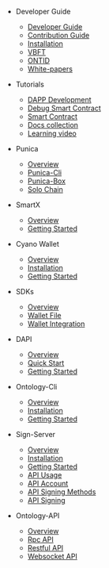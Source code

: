 - Developer Guide
  - [Developer Guide](docs-en/DeveloperGuide/developer-guide.md)
  - [Contribution Guide](docs-en/DeveloperGuide/contributions-guide.md)
  - [Installation](docs-en/DeveloperGuide/installation.md)
  - [VBFT](docs-en/DeveloperGuide/VBFT-introduction.md)
  - [ONTID](docs-en/DeveloperGuide/ontid.md)
  - [White-papers](docs-en/DeveloperGuide/white-papers.md)
- Tutorials
  - [DAPP Development](docs-en/Tutorials/dapp_development.md)  
  - [Debug Smart Contract](docs-en/Tutorials/debug-a-Smart-Contract.md)
  - [Smart Contract](docs-en/Tutorials/smartcontract-template.md)
  - [Docs collection](docs-en/Tutorials/docs-collect.md)
  - [Learning video](docs-en/Tutorials/learning-video.md)
- Punica
  - [Overview](docs-en/Punica/punica.md)
  - [Punica-Cli](docs-en/Punica/punica-cli.md)
  - [Punica-Box](docs-en/Punica/punica-box.md)
  - [Solo Chain](docs-en/Punica/solo-chain.md)

- SmartX
  - [Overview](docs-en/SmartX/overview.md)
  - [Getting Started](docs-en/SmartX/getting-started.md)

- Cyano Wallet
  - [Overview](docs-en/Cyano/overview.md)
  - [Installation](docs-en/Cyano/installation.md)
  - [Getting Started](docs-en/Cyano/getting-started.md)

- SDKs
  - [Overview](docs-en/SDKs/overview.md)
  - [Wallet File](docs-en/SDKs/wallet-file-specification.md)
  - [Wallet Integration](docs-en/SDKs/wallet-intergration.md)

- DAPI
  - [Overview](docs-en/dApi/overview.md)
  - [Quick Start](docs-en/dApi/quickstart.md)
  - [Getting Started](docs-en/dApi/getting-started.md)

- Ontology-Cli
  - [Overview](docs-en/OntologyCli/overview.md)
  - [Installation](docs-en/OntologyCli/installation.md)
  - [Getting Started](docs-en/OntologyCli/getting-started.md)

- Sign-Server
  - [Overview](docs-en/SignServer/00-overview.md)
  - [Installation](docs-en/SignServer/01-installation.md)
  - [Getting Started](docs-en/SignServer/02-getting-started.md)
  - [API Usage](docs-en/SignServer/03-api-usage.md)
  - [API Account](docs-en/SignServer/04-api-account-methods.md)
  - [API Signing Methods](docs-en/SignServer/05-api-signing-methods.md)
  - [API Signing](docs-en/SignServer/06-api-signing-convinience-methods.md)
  
- Ontology-API
  - [Overview](docs-en/API/overview.md)
  - [Rpc API](docs-en/API/rpc_api.md)
  - [Restful API](docs-en/API/restful_api.md)
  - [Websocket API](docs-en/API/websocket_api.md)